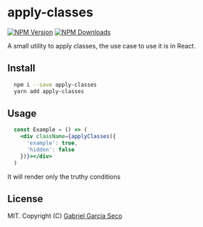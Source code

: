 # apply-classes

[![NPM Version](https://img.shields.io/npm/v/apply-classes.svg)](https://www.npmjs.com/package/apply-classes) [![NPM Downloads](https://img.shields.io/npm/dm/apply-classes.svg)](https://www.npmjs.com/package/apply-classes)


A small utility to apply classes, the use case to use it is in React.

## Install

```sh
  npm i --save apply-classes
  yarn add apply-classes
```

## Usage
```jsx
  const Example = () => (
    <div className={applyClasses({
      'example': true,
      'hidden': false
    })}></div>
  )
```

It will render only the truthy conditions


## License

MIT. Copyright (C) [Gabriel García Seco](https://ggseco.com)
